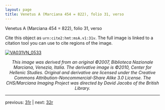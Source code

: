 ```yaml
---
layout: page
title: Venetus A (Marciana 454 = 822), folio 31, verso
---
```


Venetus A (Marciana 454 = 822), folio 31, verso

Cite this object as `urn:cite2:hmt:msA.v1:31v`.  The full image is linked to a citation tool you can use to cite regions of the image.

[![VA031VN_0533](http://www.homermultitext.org/iipsrv?IIIF=/project/homer/pyramidal/deepzoom/hmt/vaimg/2017a/VA031VN_0533.tif/full/800,/0/default.jpg)](http://www.homermultitext.org/ict2/?urn=urn:cite2:hmt:vaimg.2017a:VA031VN_0533) 

<p style="text-align: center; font-style: italic;">This image was derived from an original ©2007, Biblioteca Nazionale Marciana, Venezia, Italia. The derivative image is ©2010, Center for Hellenic Studies. Original and derivative are licensed under the Creative Commons Attribution-Noncommercial-Share Alike 3.0 License. The CHS/Marciana Imaging Project was directed by David Jacobs of the British Library.</p>

---

previous: [31r](../31r/) | next: [32r](../32r/)